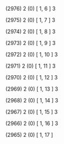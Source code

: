 (2976) 2 (0) [ 1, 6 ] 3 


(2975) 2 (0) [ 1, 7 ] 3 


(2974) 2 (0) [ 1, 8 ] 3 


(2973) 2 (0) [ 1, 9 ] 3 


(2972) 2 (0) [ 1, 10 ] 3 


(2971) 2 (0) [ 1, 11 ] 3 


(2970) 2 (0) [ 1, 12 ] 3 


(2969) 2 (0) [ 1, 13 ] 3 


(2968) 2 (0) [ 1, 14 ] 3 


(2967) 2 (0) [ 1, 15 ] 3 


(2966) 2 (0) [ 1, 16 ] 3 


(2965) 2 (0) [ 1, 17 ]  

